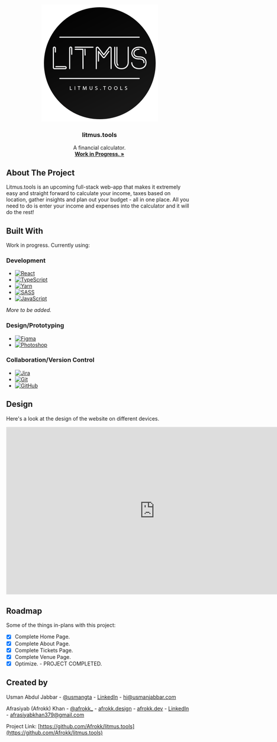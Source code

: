 <br />
<div align="center">
  <a href="https://github.com/Afrokk/litmus.tools">
    <img src="images/clip.png" alt="Logo" width="315" height="315">
  </a>

  <h3 align="center">litmus.tools</h3>

  <p align="center">
    A financial calculator. 
    <br />
    <a href="https://github.com/Afrokk/litmus.tools"><strong>Work in Progress. »</strong></a>
    <br />
  </p>
</div>

## About The Project

Litmus.tools is an upcoming full-stack web-app that makes it extremely easy and straight forward to calculate your income, taxes based on location, gather insights and plan out your budget - all in one place. All you need to do is enter your income and expenses into the calculator and it will do the rest!

## Built With
Work in progress. Currently using:

### Development
* [![React][React.com]][React-url]
* [![TypeScript][TypeScript.com]][TypeScript-url]
* [![Yarn][Yarn.com]][Yarn-url]
* [![SASS][SASS.com]][SASS-url]
* [![JavaScript][JavaScript.com]][JavaScript-url]

_More to be added._

### Design/Prototyping
* [![Figma][Figma.com]][Figma-url]
* [![Photoshop][Photoshop.com]][Photoshop-url]

### Collaboration/Version Control
* [![Jira][Jira.com]][Jira-url]
* [![Git][Git.com]][Git-url]
* [![GitHub][GitHub.com]][GitHub-url]

## Design
Here's a look at the design of the website on different devices.

<iframe style="border: 1px solid rgba(0, 0, 0, 0.1);" width="800" height="450" src="https://www.figma.com/embed?embed_host=share&url=https%3A%2F%2Fwww.figma.com%2Ffile%2FusdFkoM0WQ3EWcH5LUFkaT%2FFinancial-Calculator%3Fnode-id%3D0%253A1" allowfullscreen></iframe>


## Roadmap
Some of the things in-plans with this project:

- [x] Complete Home Page.
- [x] Complete About Page. 
- [x] Complete Tickets Page.
- [x] Complete Venue Page. 
- [x] Optimize. - PROJECT COMPLETED.

## Created by

Usman Abdul Jabbar - [@usmangta](https://www.instagram.com/usmangta/) - [LinkedIn](https://www.linkedin.com/in/usman-abdul-jabbar/) - hi@usmanjabbar.com

Afrasiyab (Afrokk) Khan - [@afrokk_](https://www.instagram.com/afrokk_/) - [afrokk.design](https://afrokk.design/) - [afrokk.dev](https://afrokk.dev/) - [LinkedIn](https://www.linkedin.com/in/afrasiyab-k/) - afrasiyabkhan379@gmail.com

Project Link: [https://github.com/Afrokk/litmus.tools](https://github.com/Afrokk/litmus.tools)

[product-screenshot]: images/clip.jpg
[React.com]: https://img.shields.io/badge/React-20232A?style=for-the-badge&logo=react&logoColor=61DAFB
[React-url]: https://reactjs.org/
[TypeScript.com]: https://img.shields.io/badge/TypeScript-007ACC?style=for-the-badge&logo=typescript&logoColor=white
[TypeScript-url]: https://www.typescriptlang.org/
[SASS.com]: https://img.shields.io/badge/Sass-CC6699?style=for-the-badge&logo=sass&logoColor=white
[SASS-url]: https://sass-lang.com/
[JavaScript.com]: https://img.shields.io/badge/JavaScript-323330?style=for-the-badge&logo=javascript&logoColor=F7DF1E
[JavaScript-url]: https://en.wikipedia.org/wiki/JSX_(JavaScript)
[Yarn.com]: https://img.shields.io/badge/Yarn-2C8EBB?style=for-the-badge&logo=yarn&logoColor=white
[Yarn-url]: https://yarnpkg.com/
[Figma.com]: https://img.shields.io/badge/Figma-F24E1E?style=for-the-badge&logo=figma&logoColor=white
[Figma-url]: https://www.figma.com/
[Photoshop.com]: https://img.shields.io/badge/Adobe%20Photoshop-31A8FF?style=for-the-badge&logo=Adobe%20Photoshop&logoColor=black
[Photoshop-url]: https://www.adobe.com/ca/products/photoshop.html
[Jira.com]: https://img.shields.io/badge/Jira-0052CC?style=for-the-badge&logo=Jira&logoColor=white
[Jira-url]: https://jira.com/
[Git.com]: https://img.shields.io/badge/GIT-E44C30?style=for-the-badge&logo=git&logoColor=white
[Git-url]: https://git-scm.com/
[GitHub.com]: https://img.shields.io/badge/GitHub-100000?style=for-the-badge&logo=github&logoColor=white
[GitHub-url]: https://github.com/
